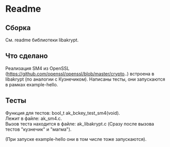 # Readme

## Сборка

См. readme библиотеки libakrypt.

## Что сделано

Реализация SM4 из OpenSSL (https://github.com/openssl/openssl/blob/master/crypto..) встроена в libakrypt (по аналогии с Кузнечиком). Написаны тесты, они запускаются в рамках example-hello.

## Тесты

Функция для тестов: bool_t ak_bckey_test_sm4(void).<br/>
Лежит в файле: ak_sm4.c.<br/>
Вызов теста находится в файле: ak_libakrypt.c (Сразу после вызова тестов "кузнечик" и "магма").<br/>

(При запуске example-hello они в том числе тоже запускаются).
